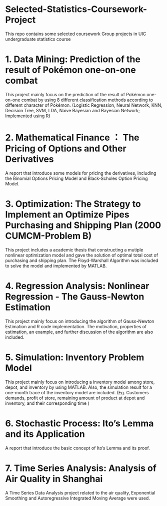 # Selected-Statistics-Coursework-Project
This repo contains some selected coursework Group projects in UIC undergraduate statistics course

# 1. Data Mining: Prediction of the result of Pokémon one-on-one combat
This project mainly focus on the prediction of the result of Pokémon one-on-one combat by using 8 different classification methods according to different character of Pokémon. (Logistic Regression, Neural Network, KNN, Decision Tree, SVM, LDA, Naive Bayesian and Bayesian Network; Implemented using R)

# 2. Mathematical Finance ： The Pricing of Options and Other Derivatives
A report that introduce some models for pricing the derivatives, including the Binomial Options Pricing Model and Black-Scholes Option Pricing Model.

# 3. Optimization: The Strategy to Implement an Optimize Pipes Purchasing and Shipping Plan (2000 CUMCM-Problem B)
This project includes a academic thesis that constructing a mutiple nonlinear optimization model and gave the solution of optimal total cost of purchasing and shipping plan. The Floyd-Warshall Algorithm was included to solve the model and implemented by MATLAB.

# 4. Regression Analysis: Nonlinear Regression - The Gauss-Newton Estimation
This project mainly focus on introducing the algorithm of Gauss-Newton Estimation and R code implementation. The motivation, properties of estimation, an example, and further discussion of the algorithm are also included.

# 5. Simulation: Inventory Problem Model
This project mainly focus on introducing a inventory model among store, depot, and inventory by using MATLAB. Also, the simulation result for a one-month trace of the inventory model are included. (Eg. Customers demands, profit of store, remaining amount of product at depot and inventory, and their corresponding time ) 

# 6. Stochastic Process: Ito’s Lemma and its Application
A report that introduce the basic concept of Ito’s Lemma and its proof.

# 7. Time Series Analysis: Analysis of Air Quality in Shanghai
A Time Series Data Analysis project related to the air quality, Exponential Smoothing and Autoregressive Integrated Moving Average were used.
